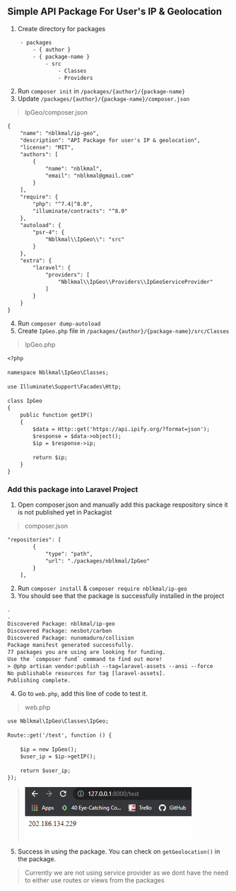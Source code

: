 ## Simple API Package For User's IP & Geolocation

1. Create directory for packages

```
    - packages
        - { author }
        - { package-name }
            - src
                - Classes
                - Providers
```

2. Run `composer init` in `/packages/{author}/{package-name}`
3. Update `/packages/{author}/{package-name}/composer.json`

> IpGeo/composer.json
```
{
    "name": "nblkmal/ip-geo",
    "description": "API Package for user's IP & geolocation",
    "license": "MIT",
    "authors": [
        {
            "name": "nblkmal",
            "email": "nblkmal@gmail.com"
        }
    ],
    "require": {
        "php": "^7.4|^8.0",
        "illuminate/contracts": "^8.0"
    },
    "autoload": {
        "psr-4": {
            "Nblkmal\\IpGeo\\": "src"
        }
    },
    "extra": {
        "laravel": {
            "providers": [
                "Nblkmal\\IpGeo\\Providers\\IpGeoServiceProvider"
            ]
        }
    }
}
```

4. Run `composer dump-autoload`
5. Create `IpGeo.php` file in `/packages/{author}/{package-name}/src/Classes`

> IpGeo.php
```
<?php

namespace Nblkmal\IpGeo\Classes;

use Illuminate\Support\Facades\Http;

class IpGeo
{
    public function getIP()
    {
        $data = Http::get('https://api.ipify.org/?format=json');
        $response = $data->object();
        $ip = $response->ip;

        return $ip;
    }
}
```

### Add this package into Laravel Project

1. Open composer.json and manually add this package respository since it is not published yet in Packagist

> composer.json
```
"repositories": [
        {
            "type": "path",
            "url": "./packages/nblkmal/IpGeo"
        }
    ],
```

2. Run `composer install` & `composer require nblkmal/ip-geo`
3. You should see that the package is successfully installed in the project

```
.
.
Discovered Package: nblkmal/ip-geo
Discovered Package: nesbot/carbon
Discovered Package: nunomaduro/collision
Package manifest generated successfully.
77 packages you are using are looking for funding.
Use the `composer fund` command to find out more!
> @php artisan vendor:publish --tag=laravel-assets --ansi --force
No publishable resources for tag [laravel-assets].
Publishing complete.
```

4. Go to `web.php`, add this line of code to test it.

> web.php
```
use Nblkmal\IpGeo\Classes\IpGeo;

Route::get('/test', function () {

    $ip = new IpGeo();
    $user_ip = $ip->getIP();

    return $user_ip;
});
```

>![](/public/images/result.png)

5. Success in using the package. You can check on `getGeolocation()` in the package.

> Currently we are not using service provider as we dont have the need to either use routes or views from the packages